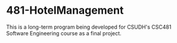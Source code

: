 # 481-HotelManagement
This is a long-term program being developed for CSUDH's CSC481 Software Engineering course as a final project.
